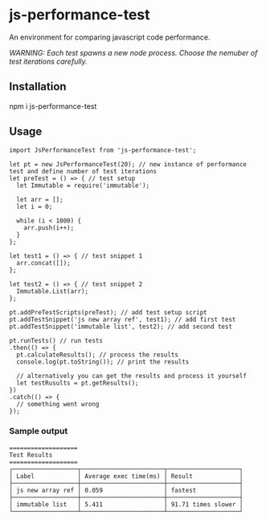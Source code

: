 # js-performance-test

An environment for comparing javascript code performance.


*WARNING: Each test spawns a new node process. Choose the nemuber of test
iterations carefully.*

## Installation
npm i js-performance-test

## Usage
```
import JsPerformanceTest from 'js-performance-test';

let pt = new JsPerformanceTest(20); // new instance of performance test and define number of test iterations
let preTest = () => { // test setup
  let Immutable = require('immutable');

  let arr = [];
  let i = 0;

  while (i < 1000) {
    arr.push(i++);
  }
};

let test1 = () => { // test snippet 1
  arr.concat([]);
};

let test2 = () => { // test snippet 2
  Immutable.List(arr);
};

pt.addPreTestScripts(preTest); // add test setup script
pt.addTestSnippet('js new array ref', test1); // add first test
pt.addTestSnippet('immutable list', test2); // add second test

pt.runTests() // run tests
.then(() => {
  pt.calculateResults(); // process the results
  console.log(pt.toString()); // print the results

  // alternatively you can get the results and process it yourself
  let testRusults = pt.getResults();
})
.catch(() => {
  // something went wrong
});

```

### Sample output 

```
===================
Test Results
===================
┌──────────────────┬───────────────────────┬────────────────────┐
│ Label            │ Average exec time(ms) │ Result             │
├──────────────────┼───────────────────────┼────────────────────┤
│ js new array ref │ 0.059                 │ fastest            │
├──────────────────┼───────────────────────┼────────────────────┤
│ immutable list   │ 5.411                 │ 91.71 times slower │
└──────────────────┴───────────────────────┴────────────────────┘
```

